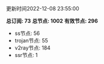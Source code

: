 更新时间2022-12-08 23:55:00

**总订阅: 73**
**总节点: 1002**
**有效节点: 296**
- ss节点: 56
- trojan节点: 55
- v2ray节点: 184
- ssr节点: 1
